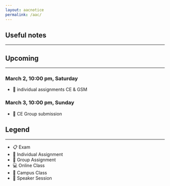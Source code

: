 ```yaml
---
layout: aacnotice
permalink: /aac/
---
```


## Useful notes

----

## Upcoming

----

### March 2, 10:00 pm, Saturday
* :bust_in_silhouette: individual assignments CE & GSM

### March 3, 10:00 pm, Sunday
* :busts_in_silhouette: CE Group submission












## Legend

----
* :clipboard: Exam
* :bust_in_silhouette: Individual Assignment
* :busts_in_silhouette: Group Assignment
* :computer: Online Class
* :school: Campus Class
* :microphone: Speaker Session

